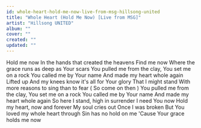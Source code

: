 ```yaml
---
id: whole-heart-hold-me-now-live-from-msg-hillsong-united
title: "Whole Heart (Hold Me Now) [Live from MSG]"
artist: "Hillsong UNITED"
album: ""
cover: ""
created: ""
updated: ""
---
```


Hold me now
In the hands that created the heavens
Find me now
Where the grace runs as deep as Your scars
You pulled me from the clay, You set me on a rock
You called me by Your name
And made my heart whole again
Lifted up
And my knees know it's all for Your glory
That I might stand
With more reasons to sing than to fear
(
So come on then
)
You pulled me from the clay, You set me on a rock
You called me by Your name
And made my heart whole again
So here I stand, high in surrender
I need You now
Hold my heart, now and forever
My soul cries out
Once I was broken
But You loved my whole heart through
Sin has no hold on me
'Cause Your grace holds me now